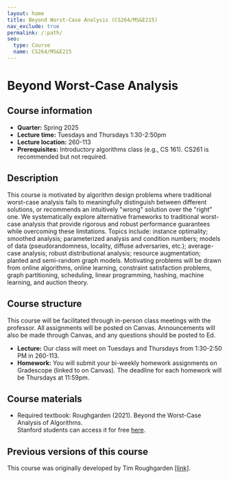 ```yaml
---
layout: home
title: Beyond Worst-Case Analysis (CS264/MS&E215)
nav_exclude: true
permalink: /:path/
seo:
  type: Course
  name: CS264/MS&E215
---
```


# Beyond Worst-Case Analysis

## Course information

- **Quarter:** Spring 2025
- **Lecture time:** Tuesdays and Thursdays 1:30-2:50pm
- **Lecture location:** 260-113
- **Prerequisites:**  Introductory algorithms class (e.g., CS 161). CS261 is recommended but not required.

## Description

This course is motivated by algorithm design problems where traditional worst-case analysis fails to meaningfully distinguish between different solutions, or recommends an intuitively "wrong" solution over the "right" one. We systematically explore alternative frameworks to traditional worst-case analysis that provide rigorous and robust performance guarantees while overcoming these limitations. Topics include: instance optimality; smoothed analysis; parameterized analysis and condition numbers; models of data (pseudorandomness, locality, diffuse adversaries, etc.); average-case analysis; robust distributional analysis; resource augmentation; planted and semi-random graph models. Motivating problems will be drawn from online algorithms, online learning, constraint satisfaction problems, graph partitioning, scheduling, linear programming, hashing, machine learning, and auction theory.

## Course structure

This course will be facilitated through in-person class meetings with the professor. All assignments will be posted on Canvas. Announcements will also be made through Canvas, and any questions should be posted to Ed.
- **Lecture:** Our class will meet on Tuesdays and Thursdays from 1:30-2:50 PM in 260-113.
- **Homework:** You will submit your bi-weekly homework assignments on Gradescope (linked to on Canvas). The deadline for each homework will be Thursdays at 11:59pm.

## Course materials
- Required textbook: Roughgarden (2021). Beyond the Worst-Case Analysis of Algorithms.  
Stanford students can access it for free [here](https://searchworks.stanford.edu/view/13773968).

## Previous versions of this course
This course was originally developed by Tim Roughgarden [[link]](https://timroughgarden.org/w17/w17.html).
